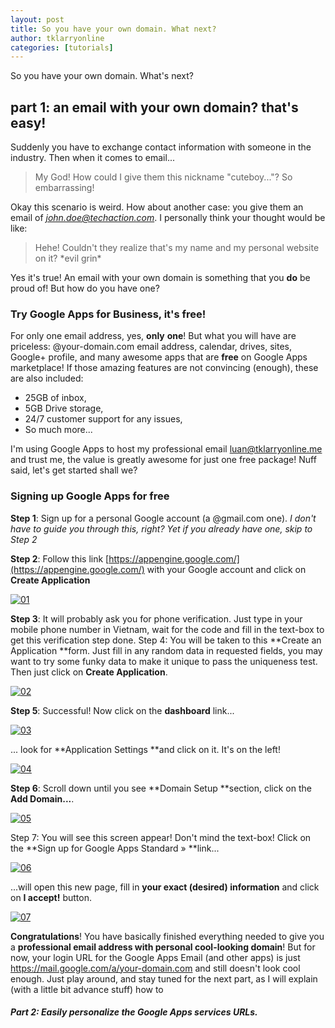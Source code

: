 ```yaml
---
layout: post
title: So you have your own domain. What next?
author: tklarryonline
categories: [tutorials]
---
```


So you have your own domain. What's next?

## part 1: an email with your own domain? that's easy!

Suddenly you have to exchange contact information with someone in the
industry. Then when it comes to email...

> My God! How could I give them this nickname "cuteboy..."? So embarrassing!

Okay this scenario is weird. How about another case: you give them an email of
*john.doe@techaction.com*. I personally think your thought would be like:

> Hehe! Couldn't they realize that's my name and my personal website on it? \*evil grin\*

Yes it's true! An email with your own domain is something that you **do** be proud of! But how do
you have one?

### Try Google Apps for Business, it's free!

For only one email address, yes, **only** **one**! But what you will have are priceless:
@your-domain.com email address, calendar, drives, sites, Google+ profile, and many awesome apps
that are **free** on Google Apps marketplace! If those amazing features are not convincing
(enough), these are also included:

-   25GB of inbox,
-   5GB Drive storage,
-   24/7 customer support for any issues,
-   So much more...

I'm using Google Apps to host my professional email
[luan@tklarryonline.me](mailto:luan@tklarryonline.me) and trust me, the value is greatly awesome
for just one free package! Nuff said, let's get started shall we?

### Signing up Google Apps for free

**Step 1**: Sign up for a personal Google account (a @gmail.com one). *I
don't have to guide you through this, right? Yet if you already have
one, skip to Step 2*

**Step 2**: Follow this link [https://appengine.google.com/](https://appengine.google.com/) with
your Google account and click on **Create Application**

[![01](http://tklarryonline.me/wp-content/uploads/2013/04/01.png)](http://tklarryonline.me/wp-content/uploads/2013/04/01.png)

**Step 3**: It will probably ask you for phone verification. Just type in your mobile phone number
in Vietnam, wait for the code and fill in the text-box to get this verification step done. Step 4:
You will be taken to this **Create an Application **form. Just fill in any random data in requested
fields, you may want to try some funky data to make it unique to pass the uniqueness test. Then
just click on **Create Application**.

[![02](http://tklarryonline.me/wp-content/uploads/2013/04/02.png)](http://tklarryonline.me/wp-content/uploads/2013/04/02.png)

**Step 5**: Successful! Now click on the **dashboard** link...

[![03](http://tklarryonline.me/wp-content/uploads/2013/04/03.png)](http://tklarryonline.me/wp-content/uploads/2013/04/03.png)

... look for **Application Settings **and click on it. It's on the left!

[![04](http://tklarryonline.me/wp-content/uploads/2013/04/04.png)](http://tklarryonline.me/wp-content/uploads/2013/04/04.png)

**Step 6**: Scroll down until you see **Domain Setup **section, click on the **Add Domain...**.

[![05](http://tklarryonline.me/wp-content/uploads/2013/04/05.png)](http://tklarryonline.me/wp-content/uploads/2013/04/05.png)

Step 7: You will see this screen appear! Don't mind the text-box! Click on the **Sign up for Google
Apps Standard » **link...

[![06](http://tklarryonline.me/wp-content/uploads/2013/04/06.png)](http://tklarryonline.me/wp-content/uploads/2013/04/06.png)

...will open this new page, fill in **your exact (desired) information** and click on **I accept!**
button.

[![07](http://tklarryonline.me/wp-content/uploads/2013/04/07.png)](http://tklarryonline.me/wp-content/uploads/2013/04/07.png)

**Congratulations**! You have basically finished everything needed to give you a **professional
email address with personal cool-looking domain**! But for now, your login URL for the Google Apps
Email (and other apps) is just https://mail.google.com/a/your-domain.com and still doesn't look
cool enough. Just play around, and stay tuned for the next part, as I will explain (with a little
bit advance stuff) how to

##### **Part 2: Easily personalize the Google Apps services URLs**.
